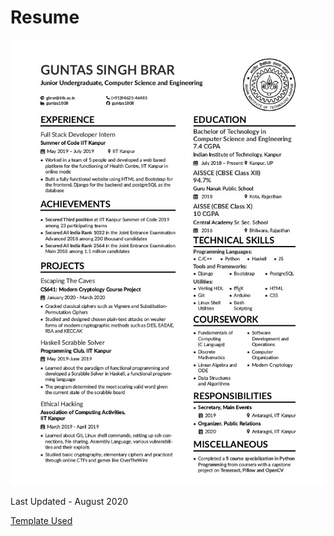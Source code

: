 # Resume

![Resume](Resume.jpg)


Last Updated - August 2020

[Template Used](https://www.overleaf.com/latex/templates/altacv-template/trgqjpwnmtgv)